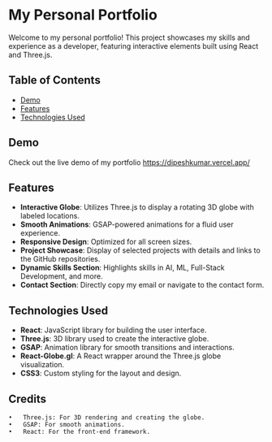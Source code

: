 # My Personal Portfolio

Welcome to my personal portfolio! This project showcases my skills and experience as a developer, featuring interactive elements built using React and Three.js.

## Table of Contents

- [Demo](#demo)
- [Features](#features)
- [Technologies Used](#technologies-used)

## Demo

Check out the live demo of my portfolio https://dipeshkumar.vercel.app/

## Features

- **Interactive Globe**: Utilizes Three.js to display a rotating 3D globe with labeled locations.
- **Smooth Animations**: GSAP-powered animations for a fluid user experience.
- **Responsive Design**: Optimized for all screen sizes.
- **Project Showcase**: Display of selected projects with details and links to the GitHub repositories.
- **Dynamic Skills Section**: Highlights skills in AI, ML, Full-Stack Development, and more.
- **Contact Section**: Directly copy my email or navigate to the contact form.

## Technologies Used

- **React**: JavaScript library for building the user interface.
- **Three.js**: 3D library used to create the interactive globe.
- **GSAP**: Animation library for smooth transitions and interactions.
- **React-Globe.gl**: A React wrapper around the Three.js globe visualization.
- **CSS3**: Custom styling for the layout and design.


## Credits

	•	Three.js: For 3D rendering and creating the globe.
	•	GSAP: For smooth animations.
	•	React: For the front-end framework.
